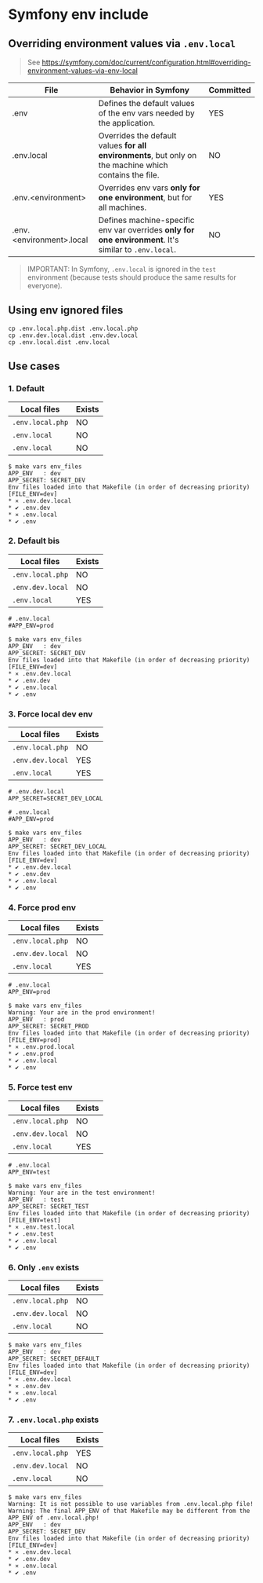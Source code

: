 # Symfony env include

## Overriding environment values via `.env.local`

> See https://symfony.com/doc/current/configuration.html#overriding-environment-values-via-env-local

| File                       | Behavior in Symfony                                                                                     | Committed |
|----------------------------|---------------------------------------------------------------------------------------------------------|-----------|
| .env                       | Defines the default values of the env vars needed by the application.                                   | YES       |
| .env.local                 | Overrides the default values **for all environments**, but only on the machine which contains the file. | NO        |
| .env.\<environment\>       | Overrides env vars **only for one environment**, but for all machines.                                  | YES       |
| .env.\<environment\>.local | Defines machine-specific env var overrides **only for one environment**. It's similar to `.env.local`.  | NO        |

> IMPORTANT: In Symfony, `.env.local` is ignored in the `test` environment (because tests should produce the same results for everyone).

## Using env ignored files

```shell
cp .env.local.php.dist .env.local.php
cp .env.dev.local.dist .env.dev.local
cp .env.local.dist .env.local
```

## Use cases

### 1. Default

| Local files      | Exists |
|------------------|--------|
| `.env.local.php` | NO     |
| `.env.local`     | NO     |
| `.env.local`     | NO     |

```
$ make vars env_files 
APP_ENV   : dev
APP_SECRET: SECRET_DEV
Env files loaded into that Makefile (in order of decreasing priority) [FILE_ENV=dev]
* ⨯ .env.dev.local
* ✔ .env.dev
* ⨯ .env.local
* ✔ .env
```

### 2. Default bis

| Local files      | Exists |
|------------------|--------|
| `.env.local.php` | NO     |
| `.env.dev.local` | NO     |
| `.env.local`     | YES    |

```dotenv
# .env.local
#APP_ENV=prod
```

```
$ make vars env_files 
APP_ENV   : dev
APP_SECRET: SECRET_DEV
Env files loaded into that Makefile (in order of decreasing priority) [FILE_ENV=dev]
* ⨯ .env.dev.local
* ✔ .env.dev
* ✔ .env.local
* ✔ .env
```

### 3. Force local dev env

| Local files      | Exists |
|------------------|--------|
| `.env.local.php` | NO     |
| `.env.dev.local` | YES    |
| `.env.local`     | YES    |

```dotenv
# .env.dev.local
APP_SECRET=SECRET_DEV_LOCAL
```

```dotenv
# .env.local
#APP_ENV=prod
```

```
$ make vars env_files 
APP_ENV   : dev
APP_SECRET: SECRET_DEV_LOCAL
Env files loaded into that Makefile (in order of decreasing priority) [FILE_ENV=dev]
* ✔ .env.dev.local
* ✔ .env.dev
* ✔ .env.local
* ✔ .env
```

### 4. Force prod env

| Local files      | Exists |
|------------------|--------|
| `.env.local.php` | NO     |
| `.env.dev.local` | NO     |
| `.env.local`     | YES    |

```dotenv
# .env.local
APP_ENV=prod
```

```
$ make vars env_files 
Warning: Your are in the prod environment!
APP_ENV   : prod
APP_SECRET: SECRET_PROD
Env files loaded into that Makefile (in order of decreasing priority) [FILE_ENV=prod]
* ⨯ .env.prod.local
* ✔ .env.prod
* ✔ .env.local
* ✔ .env
```

### 5. Force test env

| Local files      | Exists |
|------------------|--------|
| `.env.local.php` | NO     |
| `.env.dev.local` | NO     |
| `.env.local`     | YES    |

```dotenv
# .env.local
APP_ENV=test
```

```
$ make vars env_files 
Warning: Your are in the test environment!
APP_ENV   : test
APP_SECRET: SECRET_TEST
Env files loaded into that Makefile (in order of decreasing priority) [FILE_ENV=test]
* ⨯ .env.test.local
* ✔ .env.test
* ✔ .env.local
* ✔ .env
```

### 6. Only `.env` exists

| Local files      | Exists |
|------------------|--------|
| `.env.local.php` | NO     |
| `.env.dev.local` | NO     |
| `.env.local`     | NO     |

```
$ make vars env_files 
APP_ENV   : dev
APP_SECRET: SECRET_DEFAULT
Env files loaded into that Makefile (in order of decreasing priority) [FILE_ENV=dev]
* ⨯ .env.dev.local
* ⨯ .env.dev
* ⨯ .env.local
* ✔ .env
```

### 7. `.env.local.php` exists

| Local files      | Exists |
|------------------|--------|
| `.env.local.php` | YES    |
| `.env.dev.local` | NO     |
| `.env.local`     | NO     |

```
$ make vars env_files 
Warning: It is not possible to use variables from .env.local.php file!
Warning: The final APP_ENV of that Makefile may be different from the APP_ENV of .env.local.php!
APP_ENV   : dev
APP_SECRET: SECRET_DEV
Env files loaded into that Makefile (in order of decreasing priority) [FILE_ENV=dev]
* ⨯ .env.dev.local
* ✔ .env.dev
* ⨯ .env.local
* ✔ .env
```